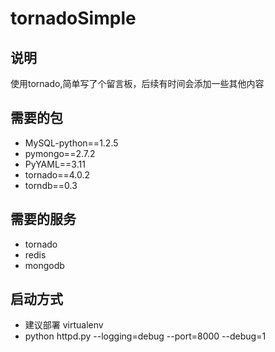 # tornadoSimple
## 说明
使用tornado,简单写了个留言板，后续有时间会添加一些其他内容
## 需要的包
 - MySQL-python==1.2.5
 - pymongo==2.7.2
 - PyYAML==3.11
 - tornado==4.0.2
 - torndb==0.3

## 需要的服务
 - tornado
 - redis
 - mongodb

## 启动方式
 - 建议部署 virtualenv 
 - python httpd.py --logging=debug --port=8000 --debug=1
